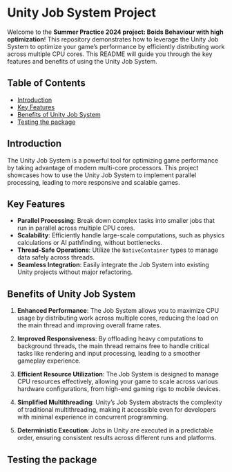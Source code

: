 # Unity Job System Project

Welcome to the **Summer Practice 2024 project: Boids Behaviour with high optimization**! This repository demonstrates how to leverage the Unity Job System to optimize your game’s performance by efficiently distributing work across multiple CPU cores. This README will guide you through the key features and benefits of using the Unity Job System.

## Table of Contents
- [Introduction](#introduction)
- [Key Features](#key-features)
- [Benefits of Unity Job System](#benefits-of-unity-job-system)
- [Testing the package](#testing-the-package)

## Introduction

The Unity Job System is a powerful tool for optimizing game performance by taking advantage of modern multi-core processors. This project showcases how to use the Unity Job System to implement parallel processing, leading to more responsive and scalable games.

## Key Features

- **Parallel Processing**: Break down complex tasks into smaller jobs that run in parallel across multiple CPU cores.
- **Scalability**: Efficiently handle large-scale computations, such as physics calculations or AI pathfinding, without bottlenecks.
- **Thread-Safe Operations**: Utilize the `NativeContainer` types to manage data safely across threads.
- **Seamless Integration**: Easily integrate the Job System into existing Unity projects without major refactoring.

## Benefits of Unity Job System

1. **Enhanced Performance**: The Job System allows you to maximize CPU usage by distributing work across multiple cores, reducing the load on the main thread and improving overall frame rates.

2. **Improved Responsiveness**: By offloading heavy computations to background threads, the main thread remains free to handle critical tasks like rendering and input processing, leading to a smoother gameplay experience.

3. **Efficient Resource Utilization**: The Job System is designed to manage CPU resources effectively, allowing your game to scale across various hardware configurations, from high-end gaming rigs to mobile devices.

4. **Simplified Multithreading**: Unity’s Job System abstracts the complexity of traditional multithreading, making it accessible even for developers with minimal experience in concurrent programming.

5. **Deterministic Execution**: Jobs in Unity are executed in a predictable order, ensuring consistent results across different runs and platforms.

## Testing the package
